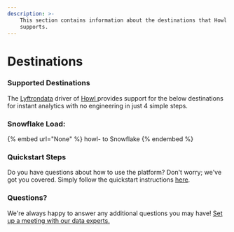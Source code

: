 ```yaml
---
description: >-
    This section contains information about the destinations that Howl 
    supports.
---
```


# Destinations

### Supported Destinations

The [Lyftrondata](https://www.lyftrondata.com/) driver of [Howl ](None) provides support for the below destinations for instant analytics with no engineering in just 4 simple steps.

### Snowflake Load:

{% embed url="None" %}
howl- to Snowflake
{% endembed %}

### Quickstart Steps

Do you have questions about how to use the platform? Don't worry; we've got you covered. Simply follow the quickstart instructions [here](README.md).

### Questions? <a href="#questions" id="questions"></a>

We're always happy to answer any additional questions you may have! [Set up a meeting with our data experts.](https://www.lyftrondata.com/book-a-meeting/)
